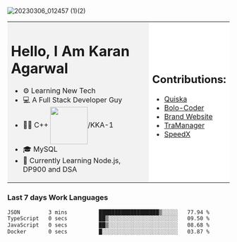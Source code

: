 <!-- ![20230107_223458 (1)-01](https://user-images.githubusercontent.com/85556603/212357966-4002f7aa-471b-4b3c-923d-f2b0d543cad5.jpeg) -->

![20230306_012457 (1)(2)](https://github.com/KKA-0/KKA-0/assets/85556603/daface10-0e09-4db2-a3a2-a3f468794a5f)



<table>
  <tr>
    <td style="width: 70%; background-color: #f2f2f2;">
      <h1>Hello, I Am Karan Agarwal</h1>
      <ul>
        <li>⚙ Learning New Tech</li>
        <li>💻 A Full Stack Developer Guy</li>
        <li>👨‍💻 C++ <img align="center" width="85" src="https://img.shields.io/badge/-LeetCode-FFA116?style=for-the-badge&logo=LeetCode&logoColor=black"/>/KKA-1</li> 
        <li>🎓 MySQL</li>
        <li>🙌 Currently Learning Node.js, DP900 and DSA</li>  
      </ul>
    </td>
    <td style="width: 30%; background-color: #ffffff;">
      <h2>Contributions:</h2>
      <ul>
        <li><a href="https://github.com/KKA-0/Quiska">Quiska</a></li>
        <li><a href="https://github.com/jadonharsh109/Bolo-coder">Bolo-Coder</a></li>
         <li><a href="https://agarwal-handloom-website.vercel.app">Brand Website</a></li>
         <li><a href="https://replit.com/@karanyobro/TraManager">TraManager</a></li>
         <li><a href="https://github.com/Linkin143/SpeedX">SpeedX</a></li>
      </ul>
    </td>
  </tr>
</table>



<h3>Last 7 days Work Languages </h3> 
     
<!--START_SECTION:waka-->

```txt
JSON         3 mins          ███████████████████▒░░░░░   77.94 %
TypeScript   0 secs          ██▒░░░░░░░░░░░░░░░░░░░░░░   09.50 %
JavaScript   0 secs          ██▒░░░░░░░░░░░░░░░░░░░░░░   08.68 %
Docker       0 secs          █░░░░░░░░░░░░░░░░░░░░░░░░   03.87 %
```

<!--END_SECTION:waka-->
